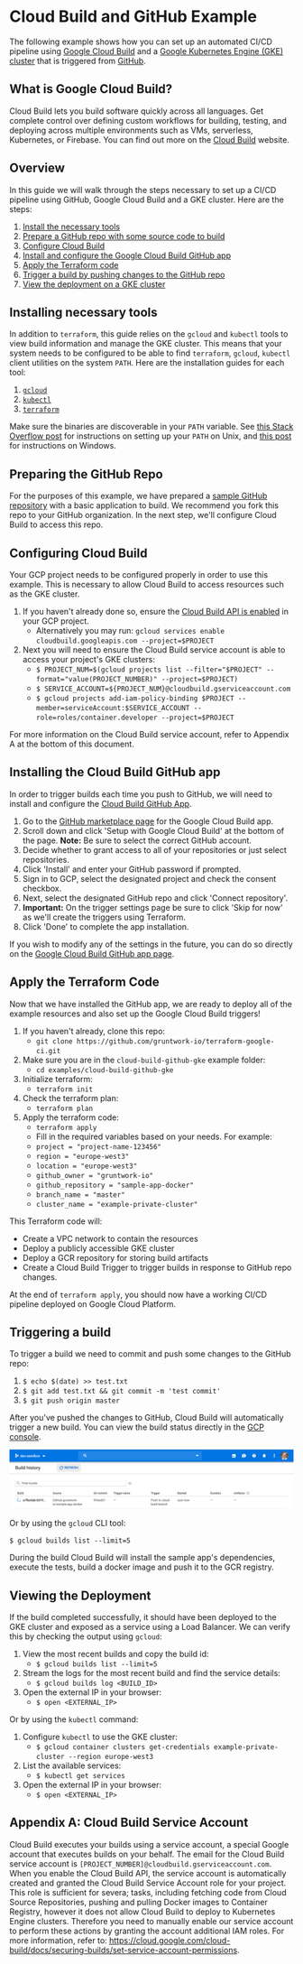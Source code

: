 # Cloud Build and GitHub Example

The following example shows how you can set up an automated CI/CD pipeline using [Google Cloud Build](https://cloud.google.com/cloud-build/)
and a [Google Kubernetes Engine (GKE) cluster](https://cloud.google.com/kubernetes-engine/) that is triggered from
[GitHub](https://github.com).

## What is Google Cloud Build?

Cloud Build lets you build software quickly across all languages. Get complete control over defining custom workflows
for building, testing, and deploying across multiple environments such as VMs, serverless, Kubernetes, or Firebase.
You can find out more on the [Cloud Build](https://cloud.google.com/cloud-build/) website.

## Overview

In this guide we will walk through the steps necessary to set up a CI/CD pipeline using GitHub, Google Cloud Build and a GKE
cluster. Here are the steps:

1. [Install the necessary tools](#installing-necessary-tools)
1. [Prepare a GitHub repo with some source code to build](#preparing-the-github-repo)
1. [Configure Cloud Build](#configuring-cloud-build)
1. [Install and configure the Google Cloud Build GitHub app](#installing-the-cloud-build-github-app)
1. [Apply the Terraform code](#apply-the-terraform-code)
1. [Trigger a build by pushing changes to the GitHub repo](#triggering-a-build)
1. [View the deployment on a GKE cluster](#viewing-the-deployment)

## Installing necessary tools

In addition to `terraform`, this guide relies on the `gcloud` and `kubectl` tools to view build information and manage
the GKE cluster. This means that your system needs to be configured to be able to find `terraform`, `gcloud`, `kubectl`
client utilities on the system `PATH`. Here are the installation guides for each tool:

1. [`gcloud`](https://cloud.google.com/sdk/gcloud/)
1. [`kubectl`](https://kubernetes.io/docs/tasks/tools/install-kubectl/)
1. [`terraform`](https://learn.hashicorp.com/terraform/getting-started/install.html)

Make sure the binaries are discoverable in your `PATH` variable. See [this Stack Overflow
post](https://stackoverflow.com/questions/14637979/how-to-permanently-set-path-on-linux-unix) for instructions on
setting up your `PATH` on Unix, and [this
post](https://stackoverflow.com/questions/1618280/where-can-i-set-path-to-make-exe-on-windows) for instructions on
Windows.

## Preparing the GitHub Repo

For the purposes of this example, we have prepared a [sample GitHub repository](https://github.com/gruntwork-io/sample-app-docker)
with a basic application to build. We recommend you fork this repo to your GitHub organization. In the next step, we'll configure
Cloud Build to access this repo.

## Configuring Cloud Build

Your GCP project needs to be configured properly in order to use this example. This is necessary to allow Cloud Build
to access resources such as the GKE cluster.

1. If you haven't already done so, ensure the [Cloud Build API is enabled](https://console.cloud.google.com/flows/enableapi?apiid=cloudbuild.googleapis.com) in your GCP project.
   - Alternatively you may run: `gcloud services enable cloudbuild.googleapis.com --project=$PROJECT`
1. Next you will need to ensure the Cloud Build service account is able to access your project's GKE clusters:
   - `$ PROJECT_NUM=$(gcloud projects list --filter="$PROJECT" --format="value(PROJECT_NUMBER)" --project=$PROJECT)`
   - `$ SERVICE_ACCOUNT=${PROJECT_NUM}@cloudbuild.gserviceaccount.com`
   - `$ gcloud projects add-iam-policy-binding $PROJECT --member=serviceAccount:$SERVICE_ACCOUNT --role=roles/container.developer --project=$PROJECT`

For more information on the Cloud Build service account, refer to Appendix A at the bottom of this document.

## Installing the Cloud Build GitHub app

In order to trigger builds each time you push to GitHub, we will need to install and configure the [Cloud Build GitHub App](https://github.com/marketplace/google-cloud-build).

1. Go to the [GitHub marketplace page](https://github.com/marketplace/google-cloud-build) for the Google Cloud Build app.
1. Scroll down and click 'Setup with Google Cloud Build' at the bottom of the page. **Note:** Be sure to select the correct GitHub account.
1. Decide whether to grant access to all of your repositories or just select repositories.
1. Click 'Install' and enter your GitHub password if prompted.
1. Sign in to GCP, select the designated project and check the consent checkbox.
1. Next, select the designated GitHub repo and click 'Connect repository'.
1. **Important:** On the trigger settings page be sure to click 'Skip for now' as we'll create the triggers using Terraform.
1. Click 'Done' to complete the app installation.

If you wish to modify any of the settings in the future, you can do so directly on the [Google Cloud Build GitHub app page](https://github.com/apps/google-cloud-build).

## Apply the Terraform Code

Now that we have installed the GitHub app, we are ready to deploy all of the example resources and also set up the Google Cloud Build triggers!

1. If you haven't already, clone this repo:
   - `git clone https://github.com/gruntwork-io/terraform-google-ci.git`
1. Make sure you are in the `cloud-build-github-gke` example folder:
   - `cd examples/cloud-build-github-gke`
1. Initialize terraform:
   - `terraform init`
1. Check the terraform plan:
   - `terraform plan`
1. Apply the terraform code:
   - `terraform apply`
   - Fill in the required variables based on your needs. For example:
   - `project = "project-name-123456"`
   - `region = "europe-west3"`
   - `location = "europe-west3"`
   - `github_owner = "gruntwork-io"`
   - `github_repository = "sample-app-docker"`
   - `branch_name = "master"`
   - `cluster_name = "example-private-cluster"`

This Terraform code will:

- Create a VPC network to contain the resources
- Deploy a publicly accessible GKE cluster
- Deploy a GCR repository for storing build artifacts
- Create a Cloud Build Trigger to trigger builds in response to GitHub repo changes.

At the end of `terraform apply`, you should now have a working CI/CD pipeline deployed on Google Cloud Platform.

## Triggering a build

To trigger a build we need to commit and push some changes to the GitHub repo:

1. `$ echo $(date) >> test.txt`
1. `$ git add test.txt && git commit -m 'test commit'`
1. `$ git push origin master`

After you've pushed the changes to GitHub, Cloud Build will automatically trigger a new build. You can view the build
status directly in the [GCP console](https://console.cloud.google.com/cloud-build/builds).

![Cloud Build History](_docs/gcp-build-history.png)

Or by using the `gcloud` CLI tool:

```
$ gcloud builds list --limit=5
```

During the build Cloud Build will install the sample app's dependencies, execute the tests, build a docker image and
push it to the GCR registry.

## Viewing the Deployment

If the build completed successfully, it should have been deployed to the GKE cluster and exposed as a service using a
Load Balancer. We can verify this by checking the output using `gcloud`:

1. View the most recent builds and copy the build id:
   - `$ gcloud builds list --limit=5`
1. Stream the logs for the most recent build and find the service details:
   - `$ gcloud builds log <BUILD_ID>`
1. Open the external IP in your browser:
   - `$ open <EXTERNAL_IP>`

Or by using the `kubectl` command:

1. Configure `kubectl` to use the GKE cluster:
   - `$ gcloud container clusters get-credentials example-private-cluster --region europe-west3`
1. List the available services:
   - `$ kubectl get services`
1. Open the external IP in your browser:
   - `$ open <EXTERNAL_IP>`

## Appendix A: Cloud Build Service Account

Cloud Build executes your builds using a service account, a special Google account that executes builds on your behalf. The email for
the Cloud Build service account is `[PROJECT_NUMBER]@cloudbuild.gserviceaccount.com`. When you enable the Cloud Build API, the service
account is automatically created and granted the Cloud Build Service Account role for your project. This role is sufficient for severa;
tasks, including fetching code from Cloud Source Repositories, pushing and pulling Docker images to Container Registry, however it
does not allow Cloud Build to deploy to Kubernetes Engine clusters. Therefore you need to manually enable our service account to
perform these actions by granting the account additional IAM roles. For more information, refer to: https://cloud.google.com/cloud-build/docs/securing-builds/set-service-account-permissions.
